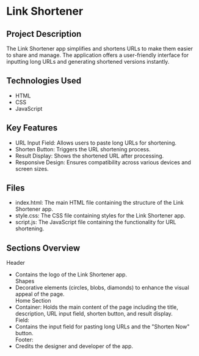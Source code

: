 # Link Shortener
## Project Description
The Link Shortener app simplifies and shortens URLs to make them easier to share and manage. The application offers a user-friendly interface for inputting long URLs and generating shortened versions instantly.

## Technologies Used
- HTML
- CSS
- JavaScript
## Key Features
- URL Input Field: Allows users to paste long URLs for shortening.
- Shorten Button: Triggers the URL shortening process.
- Result Display: Shows the shortened URL after processing.
- Responsive Design: Ensures compatibility across various devices and screen sizes.
## Files
- index.html: The main HTML file containing the structure of the Link Shortener app.
- style.css: The CSS file containing styles for the Link Shortener app.
- script.js: The JavaScript file containing the functionality for URL shortening.
## Sections Overview

Header
- Contains the logo of the Link Shortener app.<br/>
Shapes
- Decorative elements (circles, blobs, diamonds) to enhance the visual appeal of the page.<br/>
Home Section
- Container: Holds the main content of the page including the title, description, URL input field, shorten button, and result display.<br/>
Field:
- Contains the input field for pasting long URLs and the "Shorten Now" button.<br/>
Footer:
- Credits the designer and developer of the app.
